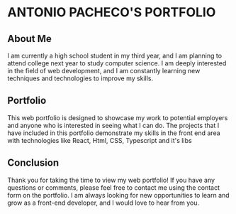 # ANTONIO PACHECO'S PORTFOLIO

## About Me

  I am currently a high school student in my third year, and I am planning to attend college next year to study computer science. I am deeply interested in the field of web development, and I am constantly learning new techniques and technologies to improve my skills.

## Portfolio

  This web portfolio is designed to showcase my work to potential employers and anyone who is interested in seeing what I can do. The projects that I have included in this portfolio demonstrate my skills in the front end area with technologies like React, Html, CSS, Typescript and it's libs

## Conclusion

  Thank you for taking the time to view my web portfolio! If you have any questions or comments, please feel free to contact me using the contact form on the portfolio. I am always looking for new opportunities to learn and grow as a front-end developer, and I would love to hear from you.
  